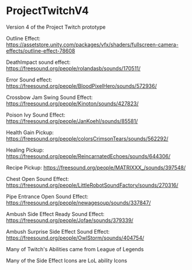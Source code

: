 # ProjectTwitchV4
Version 4 of the Project Twitch prototype


Outline Effect:  https://assetstore.unity.com/packages/vfx/shaders/fullscreen-camera-effects/outline-effect-78608

DeathImpact sound effect: https://freesound.org/people/rolandasb/sounds/170511/ 

Error Sound effect: https://freesound.org/people/BloodPixelHero/sounds/572936/ 

Crossbow Jam Swing Sound Effect: https://freesound.org/people/Kinoton/sounds/427823/ 

Poison Ivy Sound Effect: https://freesound.org/people/JanKoehl/sounds/85581/

Health Gain Pickup: https://freesound.org/people/colorsCrimsonTears/sounds/562292/

Healing Pickup: https://freesound.org/people/ReincarnatedEchoes/sounds/644306/ 

Recipe Pickup: https://freesound.org/people/MATRIXXX_/sounds/397548/ 

Chest Open Sound Effect: https://freesound.org/people/LittleRobotSoundFactory/sounds/270316/ 

Pipe Entrance Open Sound Effect: https://freesound.org/people/newagesoup/sounds/337847/ 

Ambush Side Effect Ready Sound Effect: https://freesound.org/people/Jofae/sounds/379339/

Ambush Surprise Side Effect Sound Effect: https://freesound.org/people/OwlStorm/sounds/404754/

Many of Twitch's Abilities came from League of Legends

Many of the Side Effect Icons are LoL ability Icons
